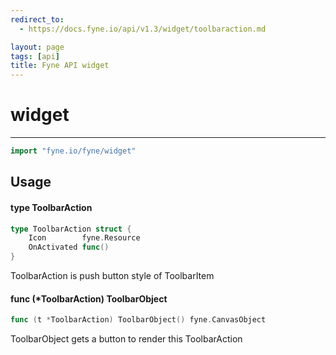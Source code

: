 ```yaml
---
redirect_to:
  - https://docs.fyne.io/api/v1.3/widget/toolbaraction.md

layout: page
tags: [api]
title: Fyne API widget
---
```



# widget
---
```go
import "fyne.io/fyne/widget"
```

## Usage

#### type ToolbarAction

```go
type ToolbarAction struct {
	Icon        fyne.Resource
	OnActivated func()
}
```

ToolbarAction is push button style of ToolbarItem

#### func (*ToolbarAction) ToolbarObject

```go
func (t *ToolbarAction) ToolbarObject() fyne.CanvasObject
```
ToolbarObject gets a button to render this ToolbarAction
